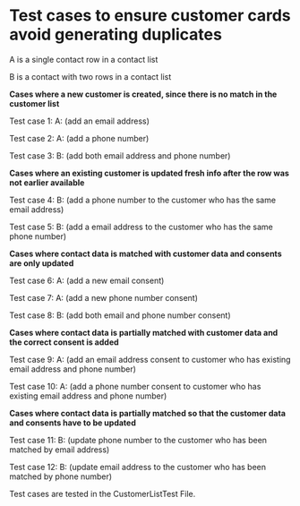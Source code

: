 # Test cases to ensure customer cards avoid generating duplicates

A is a single contact row in a contact list

B is a contact with two rows in a contact list

__Cases where a new customer is created, since there is no match in the customer list__

Test case 1: A: (add an email address)

Test case 2: A: (add a phone number)

Test case 3: B: (add both email address and phone number)


__Cases where an existing customer is updated fresh info after the row was not earlier available__

Test case 4: B: (add a phone number to the customer who has the same email address)

Test case 5: B: (add a email address to the customer who has the same phone number)


__Cases where contact data is matched with customer data and consents are only updated__

Test case 6: A: (add a new email consent)

Test case 7: A: (add a new phone number consent)

Test case 8: B: (add both email and phone number consent)


__Cases where contact data is partially matched with customer data and the correct consent is added__

Test case 9: A: (add an email address consent to customer who has existing email address and phone number)

Test case 10: A: (add a phone number consent to customer who has existing email address and phone number)


__Cases where contact data is partially matched so that the customer data and consents have to be updated__

Test case 11: B: (update phone number to the customer who has been matched by email address)

Test case 12: B:  (update email address to the customer who has been matched by phone number)


Test cases are tested in the CustomerListTest File.
